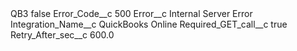 <?xml version="1.0" encoding="UTF-8"?>
<CustomMetadata xmlns="http://soap.sforce.com/2006/04/metadata" xmlns:xsi="http://www.w3.org/2001/XMLSchema-instance" xmlns:xsd="http://www.w3.org/2001/XMLSchema">
    <label>QB3</label>
    <protected>false</protected>
    <values>
        <field>Error_Code__c</field>
        <value xsi:type="xsd:string">500</value>
    </values>
    <values>
        <field>Error__c</field>
        <value xsi:type="xsd:string">Internal Server Error</value>
    </values>
    <values>
        <field>Integration_Name__c</field>
        <value xsi:type="xsd:string">QuickBooks Online</value>
    </values>
    <values>
        <field>Required_GET_call__c</field>
        <value xsi:type="xsd:boolean">true</value>
    </values>
    <values>
        <field>Retry_After_sec__c</field>
        <value xsi:type="xsd:double">600.0</value>
    </values>
</CustomMetadata>
